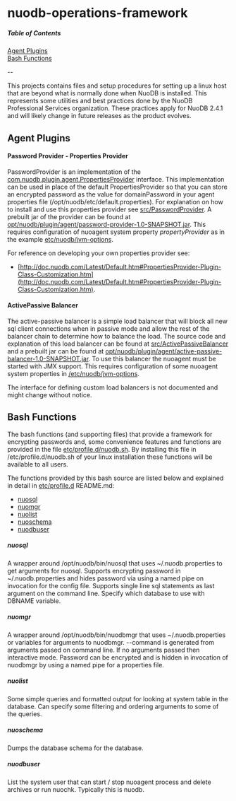 # nuodb-operations-framework


##### Table of Contents  

[Agent Plugins](#agent-plugins)  
[Bash Functions](#bash-functions)  

--

This projects contains files and setup procedures for setting up a linux host that are beyond what is normally done when NuoDB is installed. This represents some utilities and best practices done by the NuoDB Professional Services organization.  These practices apply for NuoDB 2.4.1 and will likely change in future releases as the product evolves.

## Agent Plugins

#### Password Provider - Properties Provider

PasswordProvider is an implementation of the [com.nuodb.plugin.agent.PropertiesProvider](http://doc.nuodb.com/Latest/Default.htm#PropertiesProvider-Interface-Class.htm?Highlight=PropertiesProvider) interface.  This implementation can be used in place of the default PropertiesProvider so that you can store an encrypted password as the value for domainPassword in your agent properties file (/opt/nuodb/etc/default.properties).
For explanation on how to install and use this properties provider see [src/PasswordProvider](src/PasswordProvider).  A prebuilt jar of the provider can be found at [opt/nuodb/plugin/agent/password-provider-1.0-SNAPSHOT.jar](opt/nuodb/plugin/agent). This requires configuration of nuoagent system property *propertyProvider* as in the example [etc/nuodb/jvm-options](etc/nuodb). 

For reference on developing your own properties provider see:

* [http://doc.nuodb.com/Latest/Default.htm#PropertiesProvider-Plugin-Class-Customization.htm](http://doc.nuodb.com/Latest/Default.htm#PropertiesProvider-Plugin-Class-Customization.htm).

#### ActivePassive Balancer

The active-passive balancer is a simple load balancer that will block all new sql client connections when in passive mode and allow the rest of the balancer chain to determine how to balance the load.   The source code and explanation of this load balancer can be found at [src/ActivePassiveBalancer](src/ActivePassiveBalancer) and a prebuilt jar can be found at [opt/nuodb/plugin/agent/active-passive-balancer-1.0-SNAPSHOT.jar](opt/nuodb/plugin/agent).  To use this balancer the nuoagent must be started with JMX support.  This requires configuration of some nuoagent system properties in [/etc/nuodb/jvm-options](etc/nuodb).

The interface for defining custom load balancers is not documented and might change without notice.

## Bash Functions

The bash functions (and supporting files) that provide a framework for encrypting passwords and, some convenience features and functions are provided in the file [etc/profile.d/nuodb.sh](etc/profile.d).  By installing this file in /etc/profile.d/nuodb.sh of your linux installation these functions will be available to all users.

The functions provided by this bash source are listed below and explained in detail in [etc/profile.d](etc/profile.d) README.md:

* [nuosql](#nuosql)
* [nuomgr](#nuomgr)
* [nuolist](#nuolist)
* [nuoschema](#nuoschema)
* [nuodbuser](#nuodbuser)

##### nuosql
A wrapper around /opt/nuodb/bin/nuosql that uses ~/.nuodb.properties to get arguments for nuosql.  Supports encrypting password in ~/.nuodb.properties and hides password via using a named pipe on invocation for the config file. Supports single line sql statements as last argument on the command line.  Specify which database to use with DBNAME variable.


##### nuomgr
A wrapper around /opt/nuodb/bin/nuodbmgr that uses ~/.nuodb.properties or variables for arguments to nuodbmgr.  --command is generated from arguments passed on command line.  If no arguments passed then interactive mode.  Password can be encrypted and is hidden in invocation of nuodbmgr by using a named pipe for a properties file.

##### nuolist
Some simple queries and formatted output for looking at system table in the database.  Can specify some filtering and ordering arguments to some of the queries.

##### nuoschema

Dumps the database schema for the database.

##### nuodbuser

List the system user that can start / stop nuoagent process and delete archives or run nuochk.  Typically this is nuodb.
